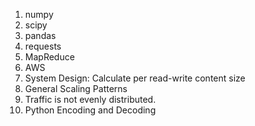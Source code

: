 1. numpy
2. scipy
3. pandas
4. requests
5. MapReduce
6. AWS
7. System Design: Calculate per read-write content size
8. General Scaling Patterns
9. Traffic is not evenly distributed.
10. Python Encoding and Decoding